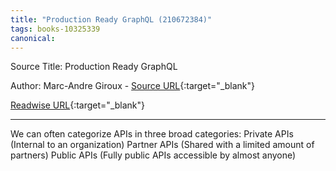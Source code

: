 ```yaml
---
title: "Production Ready GraphQL (210672384)"
tags: books-10325339
canonical: 
---
```


Source Title: Production Ready GraphQL

Author: Marc-Andre Giroux - [Source URL](){:target="_blank"}

[Readwise URL](https://readwise.io/open/210672384){:target="_blank"}

---

We can often categorize APIs in three broad categories:
Private APIs (Internal to an organization)
Partner APIs (Shared with a limited amount of partners)
Public APIs (Fully public APIs accessible by almost anyone)

